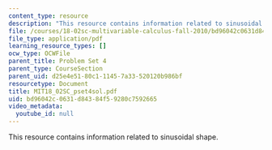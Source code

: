 ```yaml
---
content_type: resource
description: "This resource contains information related to sinusoidal shape.\r\n"
file: /courses/18-02sc-multivariable-calculus-fall-2010/bd96042c0631d84384f59280c7592665_MIT18_02SC_pset4sol.pdf
file_type: application/pdf
learning_resource_types: []
ocw_type: OCWFile
parent_title: Problem Set 4
parent_type: CourseSection
parent_uid: d25e4e51-80c1-1145-7a33-520120b986bf
resourcetype: Document
title: MIT18_02SC_pset4sol.pdf
uid: bd96042c-0631-d843-84f5-9280c7592665
video_metadata:
  youtube_id: null
---
```

This resource contains information related to sinusoidal shape.


